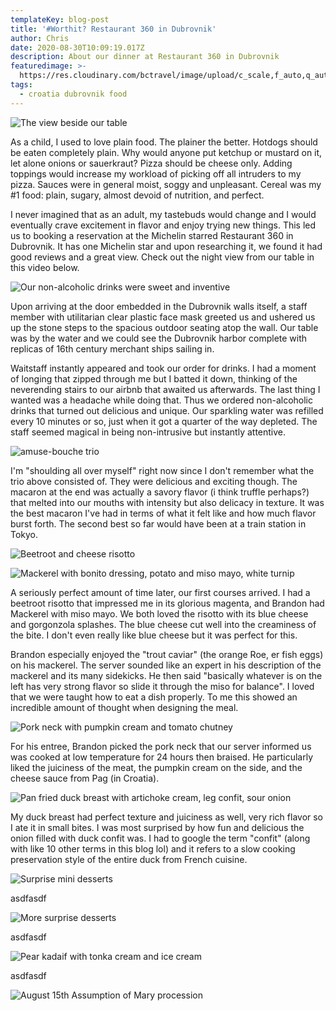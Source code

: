 ```yaml
---
templateKey: blog-post
title: '#Worthit? Restaurant 360 in Dubrovnik'
author: Chris
date: 2020-08-30T10:09:19.017Z
description: About our dinner at Restaurant 360 in Dubrovnik
featuredimage: >-
  https://res.cloudinary.com/bctravel/image/upload/c_scale,f_auto,q_auto,w_1080/v1598782375/Restaurant%20360/IMG_20200815_183454_nzzywe.jpg
tags:
  - croatia dubrovnik food
---
```

![The view beside our table](https://res.cloudinary.com/bctravel/image/upload/c_scale,f_auto,q_auto,w_1080/v1598782375/Restaurant%20360/IMG_20200815_183454_nzzywe.jpg "The view beside our table ")

As a child, I used to love plain food. The plainer the better. Hotdogs should be eaten completely plain. Why would anyone put ketchup or mustard on it, let alone onions or sauerkraut? Pizza should be cheese only. Adding toppings would increase my workload of picking off all intruders to my pizza. Sauces were in general moist, soggy and unpleasant. Cereal was my #1 food: plain, sugary, almost devoid of nutrition, and perfect.

I never imagined that as an adult, my tastebuds would change and I would eventually crave excitement in flavor and enjoy trying new things. This led us to booking a reservation at the Michelin starred Restaurant 360 in Dubrovnik. It has one Michelin star and upon researching it, we found it had good reviews and a great view. Check out the night view from our table in this video below.

<insert video of night view here>

![Our non-alcoholic drinks were sweet and inventive](https://res.cloudinary.com/bctravel/image/upload/c_scale,f_auto,q_auto,w_1080/v1598782416/Restaurant%20360/IMG_20200815_184031_qtq17w.jpg "Our non-alcoholic drinks were sweet and inventive")

Upon arriving at the door embedded in the Dubrovnik walls itself, a staff member with utilitarian clear plastic face mask greeted us and ushered us up the stone steps to the spacious outdoor seating atop the wall. Our table was by the water and we could see the Dubrovnik harbor complete with replicas of 16th century merchant ships sailing in. 

Waitstaff instantly appeared and took our order for drinks. I had a moment of longing that zipped through me but I batted it down, thinking of the neverending stairs to our airbnb that awaited us afterwards. The last thing I wanted was a headache while doing that. Thus we ordered non-alcoholic drinks that turned out delicious and unique. Our sparkling water was refilled every 10 minutes or so, just when it got a quarter of the way depleted. The staff seemed magical in being non-intrusive but instantly attentive. 

![](https://res.cloudinary.com/bctravel/image/upload/c_scale,f_auto,q_auto,w_1080/v1598782410/Restaurant%20360/IMG_20200815_184703_cowxwz.jpg "amuse-bouche trio")

I'm "shoulding all over myself" right now since I don't remember what the trio above consisted of. They were delicious and exciting though. The macaron at the end was actually a savory flavor (i think truffle perhaps?) that melted into our mouths with intensity but also delicacy in texture. It was the best macaron I've had in terms of what it felt like and how much flavor burst forth. The second best so far would have been at a train station in Tokyo. 

![Beetroot and cheese risotto](https://res.cloudinary.com/bctravel/image/upload/c_scale,f_auto,q_auto,w_1080/v1598782415/Restaurant%20360/IMG_20200815_190030_bemwcc.jpg "Beetroot and cheese risotto")

![Mackerel with bonito dressing, potato and miso mayo, white turnip](https://res.cloudinary.com/bctravel/image/upload/c_scale,f_auto,q_auto,w_1080/v1598782422/Restaurant%20360/IMG_20200815_190045_ugra55.jpg "Mackerel with bonito dressing, potato and miso mayo, white turnip")

A seriously perfect amount of time later, our first courses arrived. I had a beetroot risotto that impressed me in its glorious magenta, and Brandon had Mackerel with miso mayo. We both loved the risotto with its blue cheese and gorgonzola splashes. The blue cheese cut well into the creaminess of the bite. I don't even really like blue cheese but it was perfect for this. 

Brandon especially enjoyed the "trout caviar" (the orange Roe, er fish eggs) on his mackerel. The server sounded like an expert in his description of the mackerel and its many sidekicks. He then said "basically whatever is on the left has very strong flavor so slide it through the miso for balance". I loved that we were taught how to eat a dish properly. To me this showed an incredible amount of thought when designing the meal.

![Pork neck with pumpkin cream and tomato chutney](https://res.cloudinary.com/bctravel/image/upload/c_scale,f_auto,q_auto,w_1080/v1598782418/Restaurant%20360/IMG_20200815_194016_mkw2ze.jpg "Pork neck with pumpkin cream and tomato chutney")

For his entree, Brandon picked the pork neck that our server informed us was cooked at low temperature for 24 hours then braised. He particularly liked the juiciness of the meat, the pumpkin cream on the side, and the cheese sauce from Pag (in Croatia). 

![](https://res.cloudinary.com/bctravel/image/upload/c_scale,f_auto,q_auto,w_1080/v1598782407/Restaurant%20360/IMG_20200815_193948_imxko0.jpg "Pan fried duck breast with artichoke cream, leg confit, sour onion")

My duck breast had perfect texture and juiciness as well, very rich flavor so I ate it in small bites. I was most surprised by how fun and delicious the onion filled with duck confit was. I had to google the term "confit" (along with like 10 other terms in this blog lol) and it refers to a slow cooking preservation style of the entire duck from French cuisine. 

![](https://res.cloudinary.com/bctravel/image/upload/c_scale,f_auto,q_auto,w_1080/v1598782440/Restaurant%20360/IMG_20200815_201237_mpguwz.jpg "Surprise mini desserts")

asdfasdf

![](https://res.cloudinary.com/bctravel/image/upload/c_scale,f_auto,q_auto,w_1080/v1598782437/Restaurant%20360/IMG_20200815_203056_nkm44g.jpg "More surprise desserts")

asdfasdf

![](https://res.cloudinary.com/bctravel/image/upload/c_scale,f_auto,q_auto,w_1080/v1598782426/Restaurant%20360/IMG_20200815_203719_eioxq8.jpg "Pear kadaif with tonka cream and ice cream")

asdfasdf

![](https://res.cloudinary.com/bctravel/image/upload/c_scale,f_auto,q_auto,w_1080/v1598782440/Restaurant%20360/IMG_20200815_203805_my1xht.jpg "August 15th Assumption of Mary procession")
